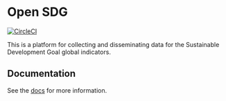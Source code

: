 # Open SDG

[![CircleCI](https://circleci.com/gh/open-sdg/open-sdg.svg?style=svg)](https://circleci.com/gh/open-sdg/open-sdg)

This is a platform for collecting and disseminating data for the Sustainable Development Goal global indicators.

## Documentation

See the [docs](https://open-sdg.readthedocs.io/en/latest/) for more information.
